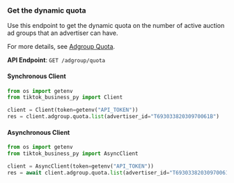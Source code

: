 
### Get the dynamic quota <a name="list"></a>

Use this endpoint to get the dynamic quota on the number of active auction ad groups that an advertiser can have.

For more details, see [Adgroup Quota](https://ads.tiktok.com/marketing_api/docs?id=1768463039162369).


**API Endpoint**: `GET /adgroup/quota`

#### Synchronous Client

```python
from os import getenv
from tiktok_business_py import Client

client = Client(token=getenv("API_TOKEN"))
res = client.adgroup.quota.list(advertiser_id="T69303382030970061B")
```

#### Asynchronous Client

```python
from os import getenv
from tiktok_business_py import AsyncClient

client = AsyncClient(token=getenv("API_TOKEN"))
res = await client.adgroup.quota.list(advertiser_id="T69303382030970061B")
```
